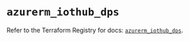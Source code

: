 # `azurerm_iothub_dps`

Refer to the Terraform Registry for docs: [`azurerm_iothub_dps`](https://registry.terraform.io/providers/hashicorp/azurerm/3.114.0/docs/resources/iothub_dps).
